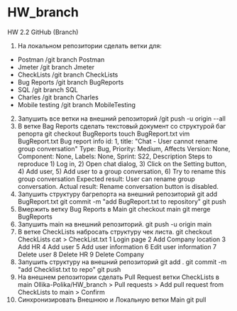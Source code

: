 # HW_branch
HW 2.2 GitHub (Branch)

1. На локальном репозитории сделать ветки для:
- Postman /git branch Postman
- Jmeter /git branch Jmeter
- CheckLists /git branch CheckLists
- Bug Reports /git branch BugReports
- SQL /git branch SQL
- Charles /git branch Charles
- Mobile testing /git branch MobileTesting

2. Запушить все ветки на внешний репозиторий
/git push -u origin --all
3. В ветке Bag Reports сделать текстовый документ со структурой баг репорта
git checkout BugReports
touch BugReport.txt
vim BugReport.txt
Bug report info
        id: 1,
        title: "Chat - User cannot rename group conversation"
        Type:  Bug,
        Priority: Medium,
        Affects Version: None,
        Component: None,
        Labels: None,
        Sprint: S22,
 Description
        Steps to reproduce
                  1) Log in,
                  2) Open chat dialog,
                  3) Click on the Setting button,
                  4) Add user,
                  5) Add user to a group conversation,
                  6) Try to rename this group conversation
        Expected result: User can rename group conversation.
        Actual result: Rename conversation button is disabled.
4. Запушить структуру багрепорта на внешний репозиторий
git add BugReport.txt
git commit -m "add BugReport.txt to repository"
git push
5. Вмержить ветку Bug Reports в Main
git checkout main
git merge BugReports
6. Запушить main на внешний репозиторий.
git push -u origin main
7. В ветке CheckLists набросать структуру чек листа.
git checkout CheckLists
cat > CheckList.txt
1 Login page
2 Add Company location
3 Add HR
4 Add user
5 Add user information
6 Edit user information
7 Delete user
8 Delete HR
9 Delete Company
8. Запушить структуру на внешний репозиторий
git add .
git commit -m "add Checklist.txt to repo"
git push
9. На внешнем репозитории сделать Pull Request ветки CheckLists в main
Ollika-Polika/HW_branch > Pull requests > Add pull request from CheckLists to main > Confirm
10. Синхронизировать Внешнюю и Локальную ветки Main
git pull
